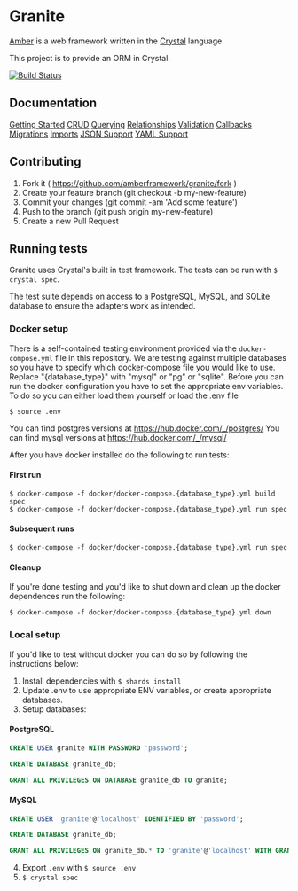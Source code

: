 # Granite

[Amber](https://github.com/amberframework/amber) is a web framework written in
the [Crystal](https://github.com/crystal-lang/crystal) language.

This project is to provide an ORM in Crystal.

[![Build Status](https://img.shields.io/travis/amberframework/granite.svg?maxAge=360)](https://travis-ci.org/amberframework/granite)

## Documentation

[Getting Started](docs/getting_started.md)
[CRUD](docs/crud.md)
[Querying](docs/querying.md)
[Relationships](docs/relationships.md)
[Validation](docs/validations.md)
[Callbacks](docs/callbacks.md)
[Migrations](docs/migrations.md)
[Imports](docs/imports.md)
[JSON Support](docs/json_support.md)
[YAML Support](docs/yaml_support.md)

## Contributing

   1. Fork it ( https://github.com/amberframework/granite/fork )
   2. Create your feature branch (git checkout -b my-new-feature)
   3. Commit your changes (git commit -am 'Add some feature')
   4. Push to the branch (git push origin my-new-feature)
   5. Create a new Pull Request

   ## Running tests

   Granite uses Crystal's built in test framework. The tests can be run with `$ crystal spec`.

   The test suite depends on access to a PostgreSQL, MySQL, and SQLite database to ensure the adapters work as intended.

   ### Docker setup

   There is a self-contained testing environment provided via the `docker-compose.yml` file in this repository.
   We are testing against multiple databases so you have to specify which docker-compose file you would like to use.
   Replace "{database_type}" with "mysql" or "pg" or "sqlite". Before you can run the docker configuration you have to set the appropriate
   env variables. To do so you can either load them yourself or load the .env file

   ```
   $ source .env
   ```

   You can find postgres versions at https://hub.docker.com/_/postgres/
   You can find mysql versions at https://hub.docker.com/_/mysql/

   After you have docker installed do the following to run tests:

   #### First run

   ```
   $ docker-compose -f docker/docker-compose.{database_type}.yml build spec
   $ docker-compose -f docker/docker-compose.{database_type}.yml run spec
   ```

   #### Subsequent runs

   ```
   $ docker-compose -f docker/docker-compose.{database_type}.yml run spec
   ```

   #### Cleanup

   If you're done testing and you'd like to shut down and clean up the docker dependences run the following:

   ```
   $ docker-compose -f docker/docker-compose.{database_type}.yml down
   ```

   ### Local setup

   If you'd like to test without docker you can do so by following the instructions below:

   1. Install dependencies with `$ shards install `
   2. Update .env to use appropriate ENV variables, or create appropriate databases.
   3. Setup databases:

   #### PostgreSQL

   ```sql
   CREATE USER granite WITH PASSWORD 'password';

   CREATE DATABASE granite_db;

   GRANT ALL PRIVILEGES ON DATABASE granite_db TO granite;
   ```

   #### MySQL

   ```sql
   CREATE USER 'granite'@'localhost' IDENTIFIED BY 'password';

   CREATE DATABASE granite_db;

   GRANT ALL PRIVILEGES ON granite_db.* TO 'granite'@'localhost' WITH GRANT OPTION;
   ```

   4. Export `.env` with `$ source .env`
   5. `$ crystal spec`
